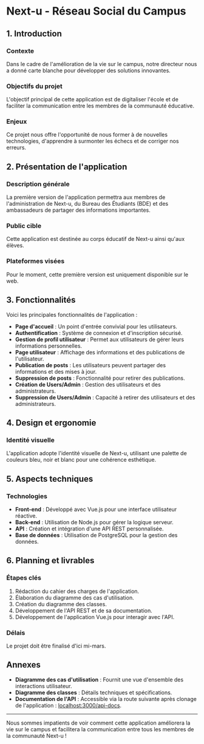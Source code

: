 # Next-u - Réseau Social du Campus

## 1. Introduction

### Contexte
Dans le cadre de l'amélioration de la vie sur le campus, notre directeur nous a donné carte blanche pour développer des solutions innovantes.

### Objectifs du projet
L'objectif principal de cette application est de digitaliser l'école et de faciliter la communication entre les membres de la communauté éducative.

### Enjeux
Ce projet nous offre l'opportunité de nous former à de nouvelles technologies, d'apprendre à surmonter les échecs et de corriger nos erreurs.

## 2. Présentation de l'application

### Description générale
La première version de l'application permettra aux membres de l'administration de Next-u, du Bureau des Étudiants (BDE) et des ambassadeurs de partager des informations importantes.

### Public cible
Cette application est destinée au corps éducatif de Next-u ainsi qu'aux élèves.

### Plateformes visées
Pour le moment, cette première version est uniquement disponible sur le web.

## 3. Fonctionnalités

Voici les principales fonctionnalités de l'application :

- **Page d'accueil** : Un point d'entrée convivial pour les utilisateurs.
- **Authentification** : Système de connexion et d'inscription sécurisé.
- **Gestion de profil utilisateur** : Permet aux utilisateurs de gérer leurs informations personnelles.
- **Page utilisateur** : Affichage des informations et des publications de l'utilisateur.
- **Publication de posts** : Les utilisateurs peuvent partager des informations et des mises à jour.
- **Suppression de posts** : Fonctionnalité pour retirer des publications.
- **Création de Users/Admin** : Gestion des utilisateurs et des administrateurs.
- **Suppression de Users/Admin** : Capacité à retirer des utilisateurs et des administrateurs.

## 4. Design et ergonomie

### Identité visuelle
L'application adopte l'identité visuelle de Next-u, utilisant une palette de couleurs bleu, noir et blanc pour une cohérence esthétique.

## 5. Aspects techniques

### Technologies
- **Front-end** : Développé avec Vue.js pour une interface utilisateur réactive.
- **Back-end** : Utilisation de Node.js pour gérer la logique serveur.
- **API** : Création et intégration d'une API REST personnalisée.
- **Base de données** : Utilisation de PostgreSQL pour la gestion des données.

## 6. Planning et livrables

### Étapes clés
1. Rédaction du cahier des charges de l'application.
2. Élaboration du diagramme des cas d'utilisation.
3. Création du diagramme des classes.
4. Développement de l'API REST et de sa documentation.
5. Développement de l'application Vue.js pour interagir avec l'API.

### Délais
Le projet doit être finalisé d'ici mi-mars.

## Annexes

- **Diagramme des cas d'utilisation** : Fournit une vue d'ensemble des interactions utilisateur.
- **Diagramme des classes** : Détails techniques et spécifications.
- **Documentation de l'API** : Accessible via la route suivante après clonage de l'application : [localhost:3000/api-docs](http://localhost:3000/api-docs).

---

Nous sommes impatients de voir comment cette application améliorera la vie sur le campus et facilitera la communication entre tous les membres de la communauté Next-u !
